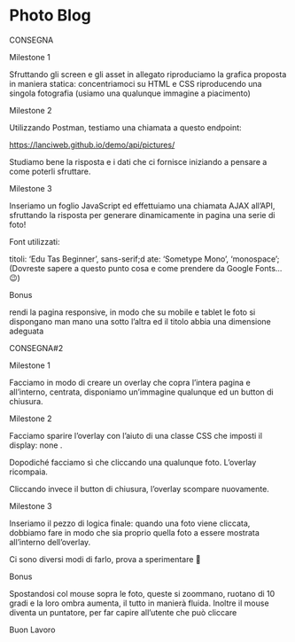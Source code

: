 # Photo Blog

CONSEGNA

Milestone 1

Sfruttando gli screen e gli asset in allegato riproduciamo la grafica proposta in maniera statica: concentriamoci su HTML e CSS riproducendo una singola fotografia (usiamo una qualunque immagine a piacimento)

Milestone 2

Utilizzando Postman, testiamo una chiamata a questo endpoint:

https://lanciweb.github.io/demo/api/pictures/

Studiamo bene la risposta e i dati che ci fornisce iniziando a pensare a come poterli sfruttare.

Milestone 3

Inseriamo un foglio JavaScript ed effettuiamo una chiamata AJAX all’API, sfruttando la risposta per generare dinamicamente in pagina una serie di foto!

Font utilizzati:

titoli: ‘Edu Tas Beginner’, sans-serif;d
ate: ‘Sometype Mono’, ‘monospace’;
(Dovreste sapere a questo punto cosa e come prendere da Google Fonts… 😉)

Bonus

rendi la pagina responsive, in modo che su mobile e tablet le foto si dispongano man mano una sotto l’altra ed il titolo abbia una dimensione adeguata

CONSEGNA#2

Milestone 1

Facciamo in modo di creare un overlay che copra l’intera pagina e all’interno, centrata, disponiamo un’immagine qualunque ed un button di chiusura.

Milestone 2

Facciamo sparire l’overlay con l’aiuto di una classe CSS che imposti il display: none .

Dopodiché facciamo sì che cliccando una qualunque foto. L’overlay ricompaia.

Cliccando invece il button di chiusura, l’overlay scompare nuovamente.

Milestone 3

Inseriamo il pezzo di logica finale: quando una foto viene cliccata, dobbiamo fare in modo che sia proprio quella foto a essere mostrata all’interno dell’overlay.

Ci sono diversi modi di farlo, prova a sperimentare 🙂

Bonus

Spostandosi col mouse sopra le foto, queste si zoommano, ruotano di 10 gradi e la loro ombra aumenta, il tutto in manierà fluida. Inoltre il mouse diventa un puntatore, per far capire all’utente che può cliccare

Buon Lavoro
